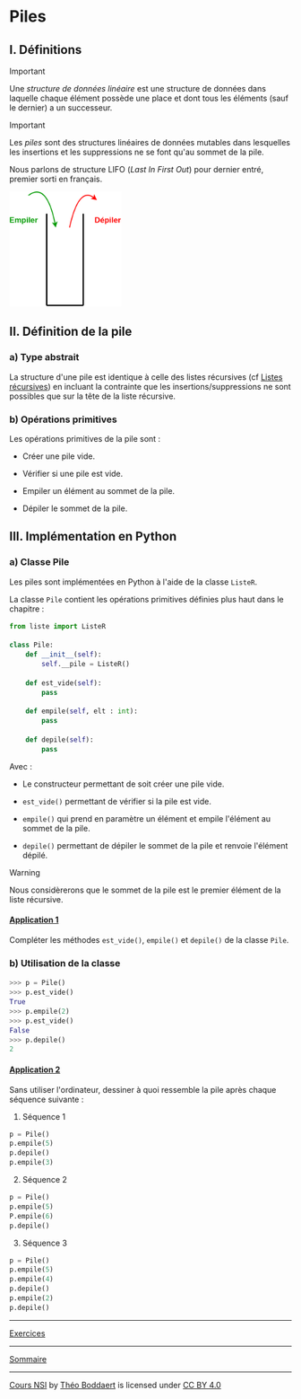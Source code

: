 # Piles

## I. Définitions

> [!IMPORTANT]
> Une *structure de données linéaire* est une structure de données dans laquelle chaque élément possède une place et dont tous les éléments (sauf le dernier) a un successeur.

> [!IMPORTANT]
> Les *piles* sont des structures linéaires de données mutables dans lesquelles les insertions et les suppressions ne se font qu'au sommet de la pile.

Nous parlons de structure LIFO (*Last In First Out*) pour dernier entré, premier sorti en français.

<img src="./img/pile.png" width=200>

## II. Définition de la pile

### a) Type abstrait

La structure d'une pile est identique à celle des listes récursives (cf [Listes récursives](./Listes_récursives.md)) en incluant la contrainte que les insertions/suppressions ne sont possibles que sur la tête de la liste récursive.

### b) Opérations primitives

Les opérations primitives de la pile sont :

- Créer une pile vide.

- Vérifier si une pile est vide.

- Empiler un élément au sommet de la pile.

- Dépiler le sommet de la pile.

## III. Implémentation en Python

### a) Classe Pile

Les piles sont implémentées en Python à l'aide de la classe `ListeR`.

La classe `Pile` contient les opérations primitives définies plus haut dans le chapitre :

```python
from liste import ListeR

class Pile:
    def __init__(self):
        self.__pile = ListeR()
    
    def est_vide(self):
        pass

    def empile(self, elt : int):
        pass

    def depile(self):
        pass
```

Avec :

- Le constructeur permettant de soit créer une pile vide.

- `est_vide()` permettant de vérifier si la pile est vide.

- `empile()` qui prend en paramètre un élément et empile l'élément au sommet de la pile.

- `depile()` permettant de dépiler le sommet de la pile et renvoie l'élément dépilé.

>[!WARNING]
> Nous considèrerons que le sommet de la pile est le premier élément de la liste récursive.

#### <ins>Application 1</ins>

Compléter les méthodes `est_vide()`, `empile()` et `depile()` de la classe `Pile`.

### b) Utilisation de la classe 

```python
>>> p = Pile()
>>> p.est_vide()
True
>>> p.empile(2)
>>> p.est_vide()
False
>>> p.depile()
2
```

#### <ins>Application 2</ins>

Sans utiliser l'ordinateur, dessiner à quoi ressemble la pile après chaque séquence suivante :

1. Séquence 1
```python
p = Pile()
p.empile(5)
p.depile()
p.empile(3)
```

2. Séquence 2
```python
p = Pile()
p.empile(5)
P.empile(6)
p.depile()
```

3. Séquence 3
```python
p = Pile()
p.empile(5)
p.empile(4)
p.depile()
p.empile(2)
p.depile()
```

_________

[Exercices](./Exercices/Exercices_piles.md)

_______________

[Sommaire](./../../README.md)

___________

<p xmlns:cc="http://creativecommons.org/ns#" xmlns:dct="http://purl.org/dc/terms/"><a property="dct:title" rel="cc:attributionURL" href="https://github.com/boddaert/nsi">Cours NSI</a> by <a rel="cc:attributionURL dct:creator" property="cc:attributionName" href="https://github.com/boddaert">Théo Boddaert</a> is licensed under <a href="https://creativecommons.org/licenses/by/4.0/?ref=chooser-v1" target="_blank" rel="license noopener noreferrer" style="display:inline-block;">CC BY 4.0</a>  <img style="height:22px!important;margin-left:3px;vertical-align:text-bottom;" src="https://mirrors.creativecommons.org/presskit/icons/cc.svg?ref=chooser-v1" alt="">  <img style="height:22px!important;margin-left:3px;vertical-align:text-bottom;" src="https://mirrors.creativecommons.org/presskit/icons/by.svg?ref=chooser-v1" alt=""></p> 